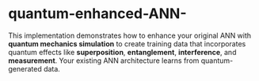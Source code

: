 # quantum-enhanced-ANN-
This implementation demonstrates how to enhance your original ANN with **quantum mechanics simulation** to create training data that incorporates quantum effects like **superposition**, **entanglement**, **interference**, and **measurement**. Your existing ANN architecture learns from quantum-generated data.
